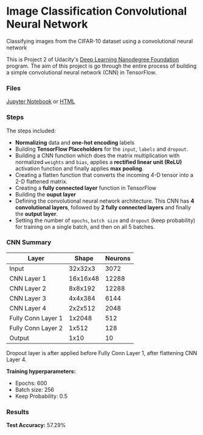 # Image Classification Convolutional Neural Network
Classifying images from the CIFAR-10 dataset using a convolutional neural network

This is Project 2 of Udacity's [Deep Learning Nanodegree Foundation](https://www.udacity.com/course/deep-learning-nanodegree-foundation--nd101) program. The aim of this project is go through the entire process of building a simple convolutional neural network (CNN) in TensorFlow.

### Files
[Jupyter Notebook](https://github.com/nehal96/Image-Classification-CovNet/blob/master/dlnd_image_classification.ipynb) or [HTML](https://nehal96.github.io/Image-Classification-CovNet/dlnd_image_classification.html)


### Steps

The steps included:
* **Normalizing** data and **one-hot encoding** labels
* Building **TensorFlow Placeholders** for the `input`, `labels` and `dropout`.
* Building a CNN function which does the matrix multiplication with normalized `weights` and `bias`, applies a **rectified linear unit (ReLU)** activation function and finally applies **max pooling**.
* Creating a flatten function that converts the incoming 4-D tensor into a 2-D flattened matrix.
* Creating a **fully connected layer** function in TensorFlow
* Building the **ouput layer**
* Defining the convolutional neural network architecture. This CNN has **4 convolutional layers**, followed by **2 fully connected layers** and finally the **output layer**.
* Setting the number of `epochs`, `batch size` and `dropout` (keep probability) for training on a single batch, and then on all 5 batches.

### CNN Summary

**Layer**          | **Shape** | **Neurons**
------------------ | --------- | -----------
Input              | 32x32x3   | 3072
CNN Layer 1        | 16x16x48  | 12288
CNN Layer 2        | 8x8x192   | 12288
CNN Layer 3        | 4x4x384   | 6144
CNN Layer 4        | 2x2x512   | 2048
Fully Conn Layer 1 | 1x2048    | 512
Fully Conn Layer 2 | 1x512     | 128
Output             | 1x10      | 10

Dropout layer is after applied before Fully Conn Layer 1, after flattening CNN Layer 4.

**Training hyperparameters:**
* Epochs: 600
* Batch size: 256
* Keep Probability: 0.5


### Results

**Test Accuracy:** 57.29%
